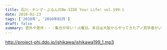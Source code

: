 ```yaml
---
title: 石川・ホンマ・ぶるんのBe-SIDE Your Life! vol.199-1
date: 2010-02-23
tags: ['2010年', '2010年02月']
draft: false
summary: 意外や意外・・・集合が早い！火曜日。本日は大阪からやってきたアノ見学者がいる中でスタート！NAMAE
---
```


http://project-phi.ddo.jp/ishikawa/ishikawa199_1.mp3
